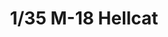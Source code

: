 ---
layout: product
title: "1/35 M-18 Hellcat"
price: "4300" 
desc: "Maketa"
img_path: "/assets/img/AFV35015.jpg"
brand: "N/A"
available: false
special_offer: false
new: true
soon: false
cat: "010000"
subcat: "015100"
subsubcat: "0N/A"
sifra: "AFV35015"
popular: false
---